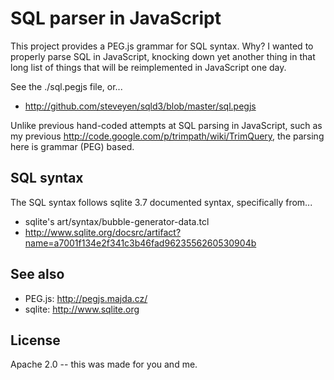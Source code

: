 SQL parser in JavaScript
========================

This project provides a PEG.js grammar for SQL syntax. Why? I wanted
to properly parse SQL in JavaScript, knocking down yet another thing
in that long list of things that will be reimplemented in JavaScript
one day.

See the ./sql.pegjs file, or...

* http://github.com/steveyen/sqld3/blob/master/sql.pegjs

Unlike previous hand-coded attempts at SQL parsing in JavaScript, such
as my previous http://code.google.com/p/trimpath/wiki/TrimQuery, the
parsing here is grammar (PEG) based.

SQL syntax
----------

The SQL syntax follows sqlite 3.7 documented syntax, specifically from...

* sqlite's art/syntax/bubble-generator-data.tcl
* http://www.sqlite.org/docsrc/artifact?name=a7001f134e2f341c3b46fad9623556260530904b

See also
--------

* PEG.js: http://pegjs.majda.cz/
* sqlite: http://www.sqlite.org

License
-------

Apache 2.0 -- this was made for you and me.

